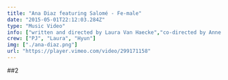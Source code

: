 ```yaml
---
title: "Ana Diaz featuring Salomé - Fe-male"
date: "2015-05-01T22:12:03.284Z"
type: "Music Video"
info: ["written and directed by Laura Van Haecke","co-directed by Anne Ballon","cinematography by Heleen Declercq & Ilton K. Do Rosario","Editing by Janey Stouten" ]
crew: ["PJ", "Laura", "Hyun"]
img: ["./ana-diaz.png"]
url: "https://player.vimeo.com/video/299171158"
---
```


##2